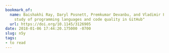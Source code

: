 ```yaml
---
bookmark_of:
  name: Baishakhi Ray, Daryl Posnett, Premkumar Devanbu, and Vladimir Filkov, "A large-scale
    study of programming languages and code quality in GitHub"
  url: https://doi.org/10.1145/3126905
date: 2018-01-06 17:44:20.175000 -0700
slug: n5y
tags:
- to read
---
```

